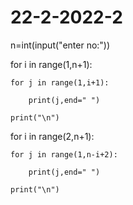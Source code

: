 # 22-2-2022-2
n=int(input("enter no:"))

for i in range(1,n+1):

    for j in range(1,i+1):

        print(j,end=" ")

    print("\n")

for i in range(2,n+1):

    for j in range(1,n-i+2):

        print(j,end=" ")

    print("\n")
